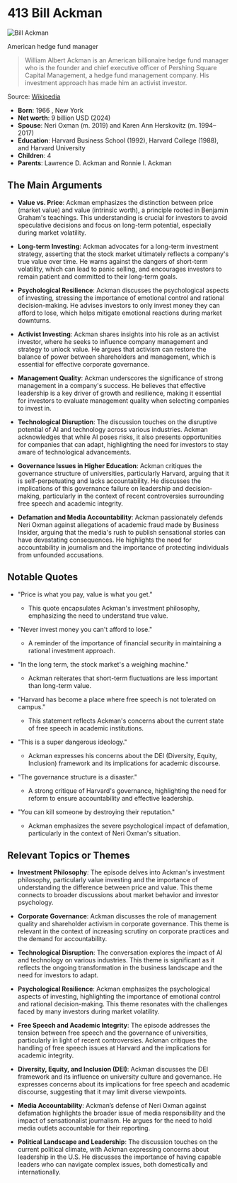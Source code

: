 # 413 Bill Ackman


![Bill Ackman](https://encrypted-tbn0.gstatic.com/licensed-image?q=tbn:ANd9GcQhnSI30h68fLpDGiv3l4MSAkbHJOwegHgP4-6saA7VNIcyY88jT_8S9-V89X9ohtWstjOI&s=19)

American hedge fund manager

> William Albert Ackman is an American billionaire hedge fund manager who is the founder and chief executive officer of Pershing Square Capital Management, a hedge fund management company. His investment approach has made him an activist investor.

Source: [Wikipedia](https://en.wikipedia.org/wiki/Bill_Ackman)

- **Born**: 1966 , New York
- **Net worth**: 9 billion USD (2024)
- **Spouse**: Neri Oxman (m. 2019) and Karen Ann Herskovitz (m. 1994–2017)
- **Education**: Harvard Business School (1992), Harvard College (1988), and Harvard University
- **Children**: 4
- **Parents**: Lawrence D. Ackman and Ronnie I. Ackman


## The Main Arguments

- **Value vs. Price**: Ackman emphasizes the distinction between price (market value) and value (intrinsic worth), a principle rooted in Benjamin Graham's teachings. This understanding is crucial for investors to avoid speculative decisions and focus on long-term potential, especially during market volatility.

- **Long-term Investing**: Ackman advocates for a long-term investment strategy, asserting that the stock market ultimately reflects a company's true value over time. He warns against the dangers of short-term volatility, which can lead to panic selling, and encourages investors to remain patient and committed to their long-term goals.

- **Psychological Resilience**: Ackman discusses the psychological aspects of investing, stressing the importance of emotional control and rational decision-making. He advises investors to only invest money they can afford to lose, which helps mitigate emotional reactions during market downturns.

- **Activist Investing**: Ackman shares insights into his role as an activist investor, where he seeks to influence company management and strategy to unlock value. He argues that activism can restore the balance of power between shareholders and management, which is essential for effective corporate governance.

- **Management Quality**: Ackman underscores the significance of strong management in a company's success. He believes that effective leadership is a key driver of growth and resilience, making it essential for investors to evaluate management quality when selecting companies to invest in.

- **Technological Disruption**: The discussion touches on the disruptive potential of AI and technology across various industries. Ackman acknowledges that while AI poses risks, it also presents opportunities for companies that can adapt, highlighting the need for investors to stay aware of technological advancements.

- **Governance Issues in Higher Education**: Ackman critiques the governance structure of universities, particularly Harvard, arguing that it is self-perpetuating and lacks accountability. He discusses the implications of this governance failure on leadership and decision-making, particularly in the context of recent controversies surrounding free speech and academic integrity.

- **Defamation and Media Accountability**: Ackman passionately defends Neri Oxman against allegations of academic fraud made by Business Insider, arguing that the media's rush to publish sensational stories can have devastating consequences. He highlights the need for accountability in journalism and the importance of protecting individuals from unfounded accusations.

## Notable Quotes

- "Price is what you pay, value is what you get."
  - This quote encapsulates Ackman's investment philosophy, emphasizing the need to understand true value.

- "Never invest money you can't afford to lose."
  - A reminder of the importance of financial security in maintaining a rational investment approach.

- "In the long term, the stock market's a weighing machine."
  - Ackman reiterates that short-term fluctuations are less important than long-term value.

- "Harvard has become a place where free speech is not tolerated on campus."
  - This statement reflects Ackman's concerns about the current state of free speech in academic institutions.

- "This is a super dangerous ideology."
  - Ackman expresses his concerns about the DEI (Diversity, Equity, Inclusion) framework and its implications for academic discourse.

- "The governance structure is a disaster."
  - A strong critique of Harvard's governance, highlighting the need for reform to ensure accountability and effective leadership.

- "You can kill someone by destroying their reputation."
  - Ackman emphasizes the severe psychological impact of defamation, particularly in the context of Neri Oxman's situation.

## Relevant Topics or Themes

- **Investment Philosophy**: The episode delves into Ackman's investment philosophy, particularly value investing and the importance of understanding the difference between price and value. This theme connects to broader discussions about market behavior and investor psychology.

- **Corporate Governance**: Ackman discusses the role of management quality and shareholder activism in corporate governance. This theme is relevant in the context of increasing scrutiny on corporate practices and the demand for accountability.

- **Technological Disruption**: The conversation explores the impact of AI and technology on various industries. This theme is significant as it reflects the ongoing transformation in the business landscape and the need for investors to adapt.

- **Psychological Resilience**: Ackman emphasizes the psychological aspects of investing, highlighting the importance of emotional control and rational decision-making. This theme resonates with the challenges faced by many investors during market volatility.

- **Free Speech and Academic Integrity**: The episode addresses the tension between free speech and the governance of universities, particularly in light of recent controversies. Ackman critiques the handling of free speech issues at Harvard and the implications for academic integrity.

- **Diversity, Equity, and Inclusion (DEI)**: Ackman discusses the DEI framework and its influence on university culture and governance. He expresses concerns about its implications for free speech and academic discourse, suggesting that it may limit diverse viewpoints.

- **Media Accountability**: Ackman’s defense of Neri Oxman against defamation highlights the broader issue of media responsibility and the impact of sensationalist journalism. He argues for the need to hold media outlets accountable for their reporting.

- **Political Landscape and Leadership**: The discussion touches on the current political climate, with Ackman expressing concerns about leadership in the U.S. He discusses the importance of having capable leaders who can navigate complex issues, both domestically and internationally.
